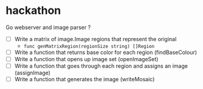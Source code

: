 # hackathon
Go webserver and image parser ?


- [ ] Write a matrix of image.Image regions that represent the original
   - `func genMatrixRegion(regionSize string) []Region`
- [ ] Write a function that returns base color for each region (findBaseColour)  
- [ ] Write a function that opens up image set (openImageSet)  
- [ ] Write a function that goes through each region and assigns an image (assignImage)  
- [ ] Write a function that generates the image (writeMosaic)  
